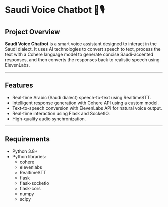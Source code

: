 # Saudi Voice Chatbot 🤖🎙️

## Project Overview
**Saudi Voice Chatbot** is a smart voice assistant designed to interact in the Saudi dialect. It uses AI technologies to convert speech to text, process the text with a Cohere language model to generate concise Saudi-accented responses, and then converts the responses back to realistic speech using ElevenLabs.

---

## Features
- Real-time Arabic (Saudi dialect) speech-to-text using RealtimeSTT.
- Intelligent response generation with Cohere API using a custom model.
- Text-to-speech conversion with ElevenLabs API for natural voice output.
- Real-time interaction using Flask and SocketIO.
- High-quality audio synchronization.

---

## Requirements
- Python 3.8+
- Python libraries:
  - cohere
  - elevenlabs
  - RealtimeSTT
  - flask
  - flask-socketio
  - flask-cors
  - numpy
  - scipy


